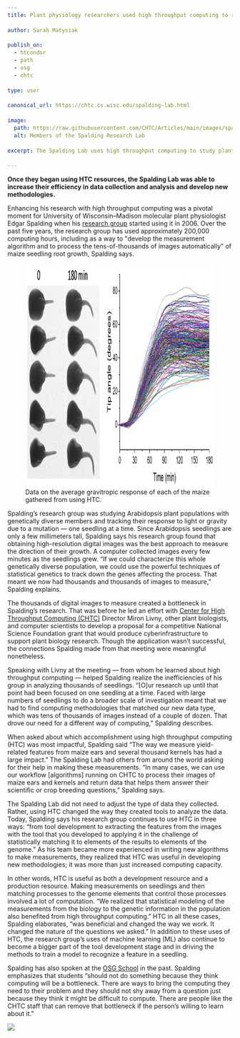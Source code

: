```yaml
---
title: Plant physiology researchers used high throughput computing to remedy research “bottleneck”

author: Sarah Matysiak

publish_on:
  - htcondor
  - path
  - osg
  - chtc
  
type: user

canonical_url: https://chtc.cs.wisc.edu/spalding-lab.html

image:
  path: https://raw.githubusercontent.com/CHTC/Articles/main/images/spaldinglab.jpg
  alt: Members of the Spalding Research Lab
  
excerpt: The Spalding Lab uses high throughput computing to study plant physiology.

---
```


**Once they began using HTC resources, the Spalding Lab was able to increase their efficiency in data collection and analysis and develop new methodologies.**

  

Enhancing his research with high throughput computing was a pivotal moment for University of Wisconsin–Madison molecular plant physiologist Edgar Spalding when his
[research group](https://spalding.botany.wisc.edu/) started using it in 2006. Over the past five years, the research group has used approximately 200,000 computing hours, including as a way to "develop the measurement algorithm and to process the tens-of-thousands of images automatically" of maize seedling root growth, Spalding says.

<figure class="figure float-end" style="margin-center: 1em">
  <img src='https://raw.githubusercontent.com/CHTC/Articles/main/images/maizespalding.jpg' height="500" width="1033" class="figure-img img-fluid rounded" alt="A graph of the average gravitropic response of each of the maize types">
  <figcaption class="figure-caption">Data on the average gravitropic response of each of the maize gathered from using HTC.<br/></figcaption>
</figure>


Spalding’s research group was studying Arabidopsis plant populations with genetically diverse members and tracking their response to light or gravity due to a mutation — one seedling at a time. Since Arabidopsis seedlings are only a few millimeters tall, Spalding says his research group found that obtaining high-resolution digital images was the best approach to measure the direction of their growth. A computer collected images every few minutes as the seedlings grew. “If we could characterize this whole genetically diverse population, we could use the powerful techniques of statistical genetics to track down the genes affecting the process. That meant we now had thousands and thousands of images to measure,” Spalding explains.

  

The thousands of digital images to measure created a bottleneck in Spalding’s research. That was before he led an effort with [Center for High Throughput Computing (CHTC)](https://chtc.cs.wisc.edu/) Director Miron Livny, other plant biologists, and computer scientists to develop a proposal for a competitive National Science Foundation grant that would produce cyberinfrastructure to support plant biology research. Though the application wasn’t successful, the connections Spalding made from that meeting were meaningful nonetheless.

  

Speaking with Livny at the meeting — from whom he learned about high throughput computing — helped Spalding realize the inefficiencies of his group in analyzing thousands 
of seedlings. “[O]ur research up until that point had been focused on one seedling at a time. Faced with large numbers of seedlings to do a broader scale of investigation 
meant that we had to find computing methodologies that matched our new data type, which was tens of thousands of images instead of a couple of dozen. That drove our need 
for a different way of computing,” Spalding describes.

  

When asked about which accomplishment using high throughput computing (HTC) was most impactful, Spalding said “The way we measure yield-related features from maize ears 
and several thousand kernels has had a large impact.” The Spalding Lab had others from around the world asking for their help in making these measurements. “In many cases,
we can use our workflow [algorithms] running on CHTC to process their images of maize ears and kernels and return data that helps them answer their scientific or crop breeding 
questions,” Spalding says.

  

The Spalding Lab did not need to adjust the type of data they collected. Rather, using HTC changed the way they created tools to analyze the data. Today, Spalding says his 
research group continues to use HTC in three ways: “from tool development to extracting the features from the images with the tool that you developed to applying it in the 
challenge of statistically matching it to elements of the results to elements of the genome.” As his team became more experienced in writing new algorithms to make measurements,
they realized that HTC was useful in developing new methodologies; it was more than just increased computing capacity.

  

In other words, HTC is useful as both a development resource and a production resource. Making measurements on seedlings and then matching processes to the genome elements that 
control those processes involved a lot of computation. “We realized that statistical modeling of the measurements from the biology to the genetic information in the population
also benefited from high throughput computing.” HTC in all these cases, Spalding elaborates, “was beneficial and changed the way we work. It changed the nature of the questions
we asked.” In addition to these uses of HTC, the research group’s uses of machine learning (ML) also continue to become a bigger part of the tool development stage and in driving
the methods to train a model to recognize a feature in a seedling.

  

Spalding has also spoken at the [OSG School](https://osg-htc.org/user-school-2023/) in the past. Spalding emphasizes that students “should not do something because they think
computing will be a bottleneck. There are ways to bring the computing they need to their problem and they should not shy away from a question just because they think it might 
be difficult to compute. There are people like the CHTC staff that can remove that bottleneck if the person’s willing to learn about it.”

![](https://lh7-us.googleusercontent.com/FTJuj2xrkuzBCGu8_mriZRRbnUk7i4foU9EYpnCZGxjEx7e1AhVXYatqnChnC8TtkmWZEBfO6HtkVUtjsDmBLDEMyOAVIBDIGPfIKrNFcg3bpFYDmr30qXq__qJH2rdCVM0AG3id3Eu44DP8CkVuo5g)
